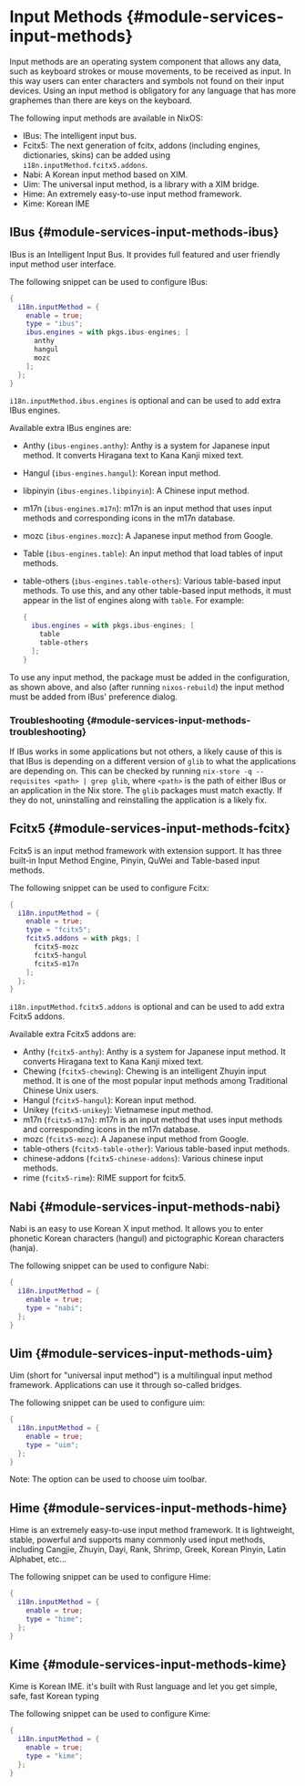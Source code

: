 # Input Methods {#module-services-input-methods}

Input methods are an operating system component that allows any data, such as
keyboard strokes or mouse movements, to be received as input. In this way
users can enter characters and symbols not found on their input devices.
Using an input method is obligatory for any language that has more graphemes
than there are keys on the keyboard.

The following input methods are available in NixOS:

  - IBus: The intelligent input bus.
  - Fcitx5: The next generation of fcitx, addons (including engines, dictionaries, skins) can be added using `i18n.inputMethod.fcitx5.addons`.
  - Nabi: A Korean input method based on XIM.
  - Uim: The universal input method, is a library with a XIM bridge.
  - Hime: An extremely easy-to-use input method framework.
  - Kime: Korean IME

## IBus {#module-services-input-methods-ibus}

IBus is an Intelligent Input Bus. It provides full featured and user
friendly input method user interface.

The following snippet can be used to configure IBus:

```nix
{
  i18n.inputMethod = {
    enable = true;
    type = "ibus";
    ibus.engines = with pkgs.ibus-engines; [
      anthy
      hangul
      mozc
    ];
  };
}
```

`i18n.inputMethod.ibus.engines` is optional and can be used
to add extra IBus engines.

Available extra IBus engines are:

  - Anthy (`ibus-engines.anthy`): Anthy is a system for
    Japanese input method. It converts Hiragana text to Kana Kanji mixed text.
  - Hangul (`ibus-engines.hangul`): Korean input method.
  - libpinyin (`ibus-engines.libpinyin`): A Chinese input method.
  - m17n (`ibus-engines.m17n`): m17n is an input method that
    uses input methods and corresponding icons in the m17n database.
  - mozc (`ibus-engines.mozc`): A Japanese input method from
    Google.
  - Table (`ibus-engines.table`): An input method that load
    tables of input methods.
  - table-others (`ibus-engines.table-others`): Various
    table-based input methods. To use this, and any other table-based input
    methods, it must appear in the list of engines along with
    `table`. For example:

    ```nix
    {
      ibus.engines = with pkgs.ibus-engines; [
        table
        table-others
      ];
    }
    ```

To use any input method, the package must be added in the configuration, as
shown above, and also (after running `nixos-rebuild`) the
input method must be added from IBus' preference dialog.

### Troubleshooting {#module-services-input-methods-troubleshooting}

If IBus works in some applications but not others, a likely cause of this
is that IBus is depending on a different version of `glib`
to what the applications are depending on. This can be checked by running
`nix-store -q --requisites <path> | grep glib`,
where `<path>` is the path of either IBus or an
application in the Nix store. The `glib` packages must
match exactly. If they do not, uninstalling and reinstalling the
application is a likely fix.

## Fcitx5 {#module-services-input-methods-fcitx}

Fcitx5 is an input method framework with extension support. It has three
built-in Input Method Engine, Pinyin, QuWei and Table-based input methods.

The following snippet can be used to configure Fcitx:

```nix
{
  i18n.inputMethod = {
    enable = true;
    type = "fcitx5";
    fcitx5.addons = with pkgs; [
      fcitx5-mozc
      fcitx5-hangul
      fcitx5-m17n
    ];
  };
}
```

`i18n.inputMethod.fcitx5.addons` is optional and can be
used to add extra Fcitx5 addons.

Available extra Fcitx5 addons are:

  - Anthy (`fcitx5-anthy`): Anthy is a system for
    Japanese input method. It converts Hiragana text to Kana Kanji mixed text.
  - Chewing (`fcitx5-chewing`): Chewing is an
    intelligent Zhuyin input method. It is one of the most popular input
    methods among Traditional Chinese Unix users.
  - Hangul (`fcitx5-hangul`): Korean input method.
  - Unikey (`fcitx5-unikey`): Vietnamese input method.
  - m17n (`fcitx5-m17n`): m17n is an input method that
    uses input methods and corresponding icons in the m17n database.
  - mozc (`fcitx5-mozc`): A Japanese input method from
    Google.
  - table-others (`fcitx5-table-other`): Various
    table-based input methods.
  - chinese-addons (`fcitx5-chinese-addons`): Various chinese input methods.
  - rime (`fcitx5-rime`): RIME support for fcitx5.

## Nabi {#module-services-input-methods-nabi}

Nabi is an easy to use Korean X input method. It allows you to enter
phonetic Korean characters (hangul) and pictographic Korean characters
(hanja).

The following snippet can be used to configure Nabi:

```nix
{
  i18n.inputMethod = {
    enable = true;
    type = "nabi";
  };
}
```

## Uim {#module-services-input-methods-uim}

Uim (short for "universal input method") is a multilingual input method
framework. Applications can use it through so-called bridges.

The following snippet can be used to configure uim:

```nix
{
  i18n.inputMethod = {
    enable = true;
    type = "uim";
  };
}
```

Note: The [](#opt-i18n.inputMethod.uim.toolbar) option can be
used to choose uim toolbar.

## Hime {#module-services-input-methods-hime}

Hime is an extremely easy-to-use input method framework. It is lightweight,
stable, powerful and supports many commonly used input methods, including
Cangjie, Zhuyin, Dayi, Rank, Shrimp, Greek, Korean Pinyin, Latin Alphabet,
etc...

The following snippet can be used to configure Hime:

```nix
{
  i18n.inputMethod = {
    enable = true;
    type = "hime";
  };
}
```

## Kime {#module-services-input-methods-kime}

Kime is Korean IME. it's built with Rust language and let you get simple, safe, fast Korean typing

The following snippet can be used to configure Kime:

```nix
{
  i18n.inputMethod = {
    enable = true;
    type = "kime";
  };
}
```
